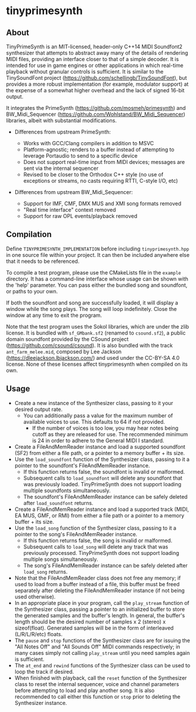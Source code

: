 # tinyprimesynth

## About
TinyPrimeSynth is an MIT-licensed, header-only C++14 MIDI Soundfont2 synthesizer that attempts to abstract away many of the details of rendering MIDI files, providing an interface closer to that of a simple decoder. It is intended for use in game engines or other applications in which real-time playback without granular controls is sufficient. It is similar to the TinySoundFont project (https://github.com/schellingb/TinySoundFont), but provides a more robust implementation (for example, modulator support) at the expense of a somewhat higher overhead and the lack of signed 16-bit output.

It integrates the PrimeSynth (https://github.com/mosmeh/primesynth) and BW_Midi_Sequencer (https://github.com/Wohlstand/BW_Midi_Sequencer) libraries, albeit with substantial modifications.

- Differences from upstream PrimeSynth:
  - Works with GCC/Clang compilers in addition to MSVC
  - Platform-agnostic; renders to a buffer instead of attempting to leverage Portaudio to send to a specific device
  - Does not support real-time input from MIDI devices; messages are sent via the internal sequencer
  - Revised to be closer to the Orthodox C++ style (no use of exceptions or streams, no casts requiring RTTI, C-style I/O, etc)

- Differences from upstream BW_Midi_Sequencer:
  - Support for IMF, CMF, DMX MUS and XMI song formats removed
  - "Real time interface" context removed
  - Support for raw OPL events/playback removed

## Compilation
Define `TINYPRIMESYNTH_IMPLEMENTATION` before including `tinyprimesynth.hpp` in one source file within your project. It can then be included anywhere else that it needs to be referenced.

To compile a test program, please use the CMakeLists file in the `example` directory. It has a command-line interface whose usage can be shown with the 'help' parameter. You can pass either the bundled song and soundfont, or paths to your own.

If both the soundfont and song are successfully loaded, it will display a window while the song plays. The song will loop indefinitely. Close the window at any time to exit the program.

Note that the test program uses the Sokol libraries, which are under the zlib license. It is bundled with `sf_GMbank.sf2` (renamed to `csound.sf2`), a public domain soundfont provided by the CSound project (https://github.com/csound/csound). It is also bundled with the track `ant_farm_melee.mid`, composed by Lee Jackson (https://dleejackson.lbjackson.com/) and used under the CC-BY-SA 4.0 license. None of these licenses affect tinyprimesynth when compiled on its own.

## Usage
- Create a new instance of the Synthesizer class, passing to it your desired output rate.
  - You can additionally pass a value for the maximum number of available voices to use. This defaults to 64 if not provided.
    - If the number of voices is too low, you may hear notes being cutoff as they are released for use. The recommended minimum is 24 in order to adhere to the General MIDI I standard.
- Create a FileAndMemReader instance and load a supported soundfont (SF2) from either a file path, or a pointer to a memory buffer + its size.
- Use the `load_soundfont` function of the Synthesizer class, passing to it a pointer to the soundfont's FileAndMemReader instance.
  - If this function returns false, the soundfont is invalid or malformed.
  - Subsequent calls to `load_soundfont` will delete any soundfont that was previously loaded. TinyPrimeSynth does not support loading multiple soundfonts simultaneously.
  - The soundfont's FileAndMemReader instance can be safely deleted after `load_soundfont` returns.
- Create a FileAndMemReader instance and load a supported track (MIDI, EA MUS, GMF, or RMI) from either a file path or a pointer to a memory buffer + its size.
- Use the `load_song` function of the Synthesizer class, passing to it a pointer to the song's FileAndMemReader instance.
  - If this function returns false, the song is invalid or malformed.
  - Subsequent calls to `load_song` will delete any track that was previously processed. TinyPrimeSynth does not support loading multiple songs simultaneously.
  - The song's FileAndMemReader instance can be safely deleted after `load_song` returns.
- Note that the FileAndMemReader class does not free any memory; if used to load from a buffer instead of a file, this buffer must be freed separately after deleting the FileAndMemReader instance (if not being used otherwise).
- In an appropriate place in your program, call the `play_stream` function of the Synthesizer class, passing a pointer to an initialized buffer to store the generated samples and the buffer's length. In general, the buffer's length should be the desired number of samples x 2 (stereo) x sizeof(float). Generated samples will be in the form of interleaved (L/R/L/R/etc) floats.
- The `pause` and `stop` functions of the Synthesizer class are for issuing the "All Notes Off" and "All Sounds Off" MIDI commands respectively; in many cases simply not calling `play_stream` until you need samples again is sufficient.
- The `at_end` and `rewind` functions of the Synthesizer class can be used to loop the track if desired.
- When finished with playback, call the `reset` function of the Synthesizer class to reset the internal sequencer, voice and channel parameters before attempting to load and play another song. It is also recommended to call either this function or `stop` prior to deleting the Synthesizer instance.
